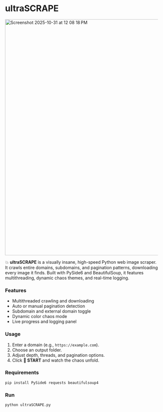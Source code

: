 
# ultraSCRAPE
<img width="1084" height="779" alt="Screenshot 2025-10-31 at 12 08 18 PM" src="https://github.com/user-attachments/assets/47298a45-f3cb-4151-a3a9-c647d9822a21" />

💥 **ultraSCRAPE** is a visually insane, high-speed Python web image scraper. It crawls entire domains, subdomains, and pagination patterns, downloading every image it finds. Built with PySide6 and BeautifulSoup, it features multithreading, dynamic chaos themes, and real-time logging.

### Features

* Multithreaded crawling and downloading
* Auto or manual pagination detection
* Subdomain and external domain toggle
* Dynamic color chaos mode
* Live progress and logging panel

### Usage

1. Enter a domain (e.g., `https://example.com`).
2. Choose an output folder.
3. Adjust depth, threads, and pagination options.
4. Click **🚀 START** and watch the chaos unfold.

### Requirements

`pip install PySide6 requests beautifulsoup4`

### Run

`python ultraSCRAPE.py`
